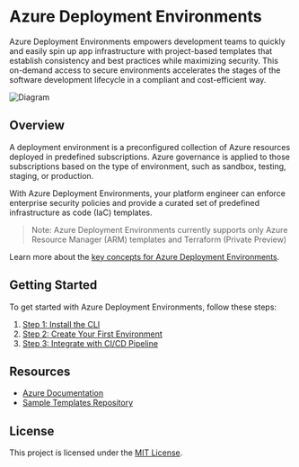 # Azure Deployment Environments

Azure Deployment Environments empowers development teams to quickly and easily spin up app infrastructure with project-based templates that establish consistency and best practices while maximizing security. This on-demand access to secure environments accelerates the stages of the software development lifecycle in a compliant and cost-efficient way.

![Diagram](link_to_diagram_image)

## Overview

A deployment environment is a preconfigured collection of Azure resources deployed in predefined subscriptions. Azure governance is applied to those subscriptions based on the type of environment, such as sandbox, testing, staging, or production.

With Azure Deployment Environments, your platform engineer can enforce enterprise security policies and provide a curated set of predefined infrastructure as code (IaC) templates.

> Note: Azure Deployment Environments currently supports only Azure Resource Manager (ARM) templates and Terraform (Private Preview)

Learn more about the [key concepts for Azure Deployment Environments](link_to_key_concepts).

## Getting Started

To get started with Azure Deployment Environments, follow these steps:

1. [Step 1: Install the CLI](link_to_installation_guide)
2. [Step 2: Create Your First Environment](link_to_getting_started_guide)
3. [Step 3: Integrate with CI/CD Pipeline](link_to_ci_cd_integration_guide)

## Resources

- [Azure Documentation](link_to_azure_documentation)
- [Sample Templates Repository](link_to_sample_templates_repository)

## License

This project is licensed under the [MIT License](link_to_license_file).
